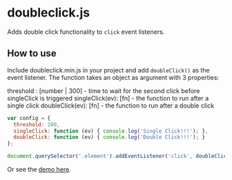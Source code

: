 # doubleclick.js

Adds double click functionality to `click` event listeners. 

## How to use

Include doubleclick.min.js in your project and add `doubleClick()` as the event listener.
The function takes an object as argument with 3 properties:

threshold      : [number | 300] - time to wait for the second click before singleClick is triggered
singleClick(ev): [fn]           - the function to run after a single click
doubleClick(ev): [fn]           - the function to run after a double click

```javascript
var config = {
  threshold: 200,
  singleClick: function (ev) { console.log('Single Click!!!'); },
  doubleClick: function (ev) { console.log('Double Click!!!'); }
};

document.querySelector('.element').addEventListener('click', doubleClick(config), false);
```

Or see the [demo here](http://jsfiddle.net/jillesme/4ae2owby/).
